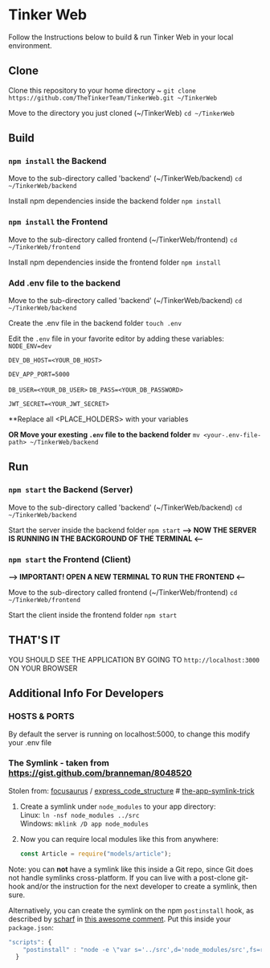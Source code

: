 # Tinker Web

Follow the Instructions below to build & run Tinker Web in your local environment.

## Clone

Clone this repository to your home directory ~
`git clone https://github.com/TheTinkerTeam/TinkerWeb.git ~/TinkerWeb`

Move to the directory you just cloned (~/TinkerWeb)
`cd ~/TinkerWeb`

## Build

### `npm install` the Backend

Move to the sub-directory called 'backend' (~/TinkerWeb/backend)
`cd ~/TinkerWeb/backend`

Install npm dependencies inside the backend folder
`npm install`

### `npm install` the Frontend

Move to the sub-directory called frontend (~/TinkerWeb/frontend)
`cd ~/TinkerWeb/frontend`

Install npm dependencies inside the frontend folder
`npm install`

### Add .env file to the backend

Move to the sub-directory called 'backend' (~/TinkerWeb/backend)
`cd ~/TinkerWeb/backend`

Create the .env file in the backend folder
`touch .env`

Edit the `.env` file in your favorite editor by adding these variables:
`NODE_ENV=dev`

`DEV_DB_HOST=<YOUR_DB_HOST>`

`DEV_APP_PORT=5000`

`DB_USER=<YOUR_DB_USER>`
`DB_PASS=<YOUR_DB_PASSWORD>`

`JWT_SECRET=<YOUR_JWT_SECRET>`

\*\*Replace all <PLACE_HOLDERS> with your variables

**OR Move your exesting `.env` file to the backend folder**
`mv <your-.env-file-path> ~/TinkerWeb/backend`

## Run

### `npm start` the Backend (Server)

Move to the sub-directory called 'backend' (~/TinkerWeb/backend)
`cd ~/TinkerWeb/backend`

Start the server inside the backend folder
`npm start`
**--> NOW THE SERVER IS RUNNING IN THE BACKGROUND OF THE TERMINAL <--**

### `npm start` the Frontend (Client)

**--> IMPORTANT! OPEN A NEW TERMINAL TO RUN THE FRONTEND <--**

Move to the sub-directory called frontend (~/TinkerWeb/frontend)
`cd ~/TinkerWeb/frontend`

Start the client inside the frontend folder
`npm start`

## THAT'S IT

YOU SHOULD SEE THE APPLICATION BY GOING TO `http://localhost:3000` ON YOUR BROWSER

## Additional Info For Developers

### HOSTS & PORTS

By default the server is running on localhost:5000, to change this modify your .env file

### The Symlink - taken from https://gist.github.com/branneman/8048520

Stolen from: [focusaurus](https://github.com/focusaurus) / [express_code_structure](https://github.com/focusaurus/express_code_structure) # [the-app-symlink-trick](https://github.com/focusaurus/express_code_structure#the-app-symlink-trick)

1. Create a symlink under `node_modules` to your app directory:  
   Linux: `ln -nsf node_modules ../src`  
   Windows: `mklink /D app node_modules`

2. Now you can require local modules like this from anywhere:
   ```js
   const Article = require("models/article");
   ```

Note: you can **not** have a symlink like this inside a Git repo, since Git does not handle symlinks cross-platform. If you can live with a post-clone git-hook and/or the instruction for the next developer to create a symlink, then sure.

Alternatively, you can create the symlink on the npm `postinstall` hook, as described by [scharf](https://github.com/scharf) in [this awesome comment](https://gist.github.com/branneman/8048520#gistcomment-1412502). Put this inside your `package.json`:

```js
"scripts": {
    "postinstall" : "node -e \"var s='../src',d='node_modules/src',fs=require('fs');fs.exists(d,function(e){e||fs.symlinkSync(s,d,'dir')});\""
  }
```

